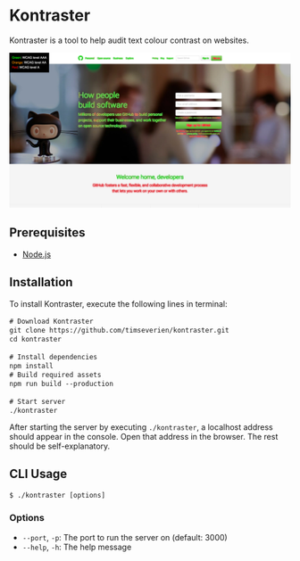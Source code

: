 # Kontraster

Kontraster is a tool to help audit text colour contrast on websites.

![Screenshot of Kontraster](docs/screenshot.jpg)

## Prerequisites

- [Node.js](https://nodejs.org/)

## Installation

To install Kontraster, execute the following lines in terminal:

```shell
# Download Kontraster
git clone https://github.com/timseverien/kontraster.git
cd kontraster

# Install dependencies
npm install
# Build required assets
npm run build --production

# Start server
./kontraster
```

After starting the server by executing `./kontraster`, a localhost address should appear in the console. Open that address in the browser. The rest should be self-explanatory.

## CLI Usage

```shell
$ ./kontraster [options]
```

### Options

- `--port`, `-p`: The port to run the server on (default: 3000)
- `--help`, `-h`: The help message
